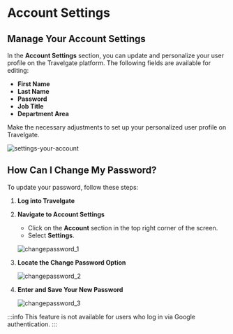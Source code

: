 ﻿---
sidebar_position: 1
---

# Account Settings

## Manage Your Account Settings
In the **Account Settings** section, you can update and personalize your user profile on the Travelgate platform. The following fields are available for editing:

- **First Name**
- **Last Name**
- **Password**
- **Job Title**
- **Department Area**

Make the necessary adjustments to set up your personalized user profile on Travelgate.

![settings-your-account](https://storage.travelgate.com/kbase/settings-your-account.jpg)

## How Can I Change My Password?
To update your password, follow these steps:

1. **Log into Travelgate**
2. **Navigate to Account Settings**
   - Click on the **Account** section in the top right corner of the screen.
   - Select **Settings**.
   
   ![changepassword_1](https://storage.travelgate.com/kbase/changepassword_1.jpg)

3. **Locate the Change Password Option**
   
   ![changepassword_2](https://storage.travelgate.com/kbase/changepassword_2.jpg)

4. **Enter and Save Your New Password**
   
   ![changepassword_3](https://storage.travelgate.com/kbase/changepassword_3.jpg)

:::info
This feature is not available for users who log in via Google authentication.
:::
